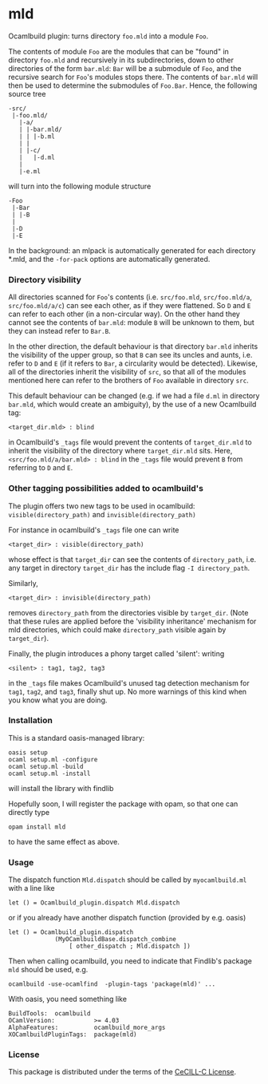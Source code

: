 # mld
Ocamlbuild plugin: turns directory `foo.mld` into a module `Foo`.

The contents of module `Foo` are the modules that can be "found" in directory `foo.mld` and recursively in its subdirectories,
down to other directories of the form `bar.mld`:
`Bar` will be a submodule of `Foo`, and the recursive search for `Foo`'s modules stops there.
The contents of `bar.mld` will then be used to determine the submodules of `Foo.Bar`.
Hence, the following source tree

```
-src/
 |-foo.mld/
   |-a/
   | |-bar.mld/
   | | |-b.ml
   | |
   | |-c/
   |   |-d.ml
   |
   |-e.ml
```

will turn into the following module structure

```
-Foo
 |-Bar
 | |-B
 |
 |-D
 |-E
```

In the background:
an mlpack is automatically generated for each directory *.mld, and the `-for-pack` options are automatically generated.


### Directory visibility

All directories scanned for `Foo`'s contents (i.e. `src/foo.mld`, `src/foo.mld/a`, `src/foo.mld/a/c`) can see each other, as if they were flattened.
So `D` and `E` can refer to each other (in a non-circular way).
On the other hand they cannot see the contents of `bar.mld`: module `B` will be unknown to them, but they can instead refer to `Bar.B`.

In the other direction,
the default behaviour is that directory `bar.mld` inherits the visibility of the upper group,
so that `B` can see its uncles and aunts, i.e. refer to `D` and `E` (if it refers to `Bar`, a circularity would be detected).
Likewise, all of the directories inherit the visibility of `src`,
so that all of the modules mentioned here can refer to the brothers of `Foo` available in directory `src`.

This default behaviour can be changed (e.g. if we had a file `d.ml` in directory `bar.mld`, which would create an ambiguity),
by the use of a new Ocamlbuild tag:
```
<target_dir.mld> : blind
```
in Ocamlbuild's `_tags` file would prevent the contents of `target_dir.mld` to inherit the visibility of the directory where `target_dir.mld` sits.
Here, `<src/foo.mld/a/bar.mld> : blind` in the `_tags` file would prevent `B` from referring to `D` and `E`.



### Other tagging possibilities added to ocamlbuild's

The plugin offers two new tags to be used in ocamlbuild:
`visible(directory_path)` and `invisible(directory_path)`

For instance in ocamlbuild's `_tags` file one can write
```
<target_dir> : visible(directory_path)
```
whose effect is that `target_dir` can see the contents of `directory_path`,
i.e. any target in directory `target_dir` has the include flag `-I directory_path`.

Similarly,
```
<target_dir> : invisible(directory_path)
```
removes `directory_path` from the directories visible by `target_dir`.
(Note that these rules are applied before the 'visibility inheritance' mechanism for mld directories,
which could make `directory_path` visible again by `target_dir`).

Finally, the plugin introduces a phony target called 'silent':
writing
```
<silent> : tag1, tag2, tag3
```
in the `_tags` file
makes Ocamlbuild's unused tag detection mechanism for `tag1`, `tag2`, and `tag3`, finally shut up.
No more warnings of this kind when you know what you are doing.

### Installation

This is a standard oasis-managed library:
```
oasis setup
ocaml setup.ml -configure
ocaml setup.ml -build
ocaml setup.ml -install
```
will install the library with findlib

Hopefully soon, I will register the package with opam, so that one can directly type
```
opam install mld
```
to have the same effect as above.

### Usage

The dispatch function `Mld.dispatch` should be called by `myocamlbuild.ml` with a line like
```
let () = Ocamlbuild_plugin.dispatch Mld.dispatch
```
or if you already have another dispatch function (provided by e.g. oasis)
```
let () = Ocamlbuild_plugin.dispatch
             (MyOCamlbuildBase.dispatch_combine
                 [ other_dispatch ; Mld.dispatch ])
```

Then when calling ocamlbuild, you need to indicate that Findlib's package `mld` should be used, e.g.
```
ocamlbuild -use-ocamlfind  -plugin-tags 'package(mld)' ...
```

With oasis, you need something like

```
BuildTools:  ocamlbuild
OCamlVersion:           >= 4.03
AlphaFeatures:          ocamlbuild_more_args
XOCamlbuildPluginTags:  package(mld)
```

### License

This package is distributed under the terms of the [CeCILL-C License](http://www.cecill.info/licences/Licence_CeCILL-C_V1-en.html).
